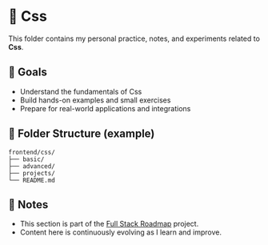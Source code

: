 # 📘 Css

This folder contains my personal practice, notes, and experiments related to **Css**.

## 🧠 Goals

- Understand the fundamentals of Css
- Build hands-on examples and small exercises
- Prepare for real-world applications and integrations

## 📂 Folder Structure (example)

```
frontend/css/
├── basic/
├── advanced/
├── projects/
└── README.md
```

## 📌 Notes

- This section is part of the [Full Stack Roadmap](../..) project.
- Content here is continuously evolving as I learn and improve.

